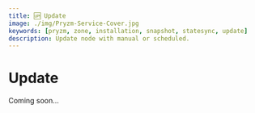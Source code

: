 ```yaml
---
title: 🆙 Update
image: ./img/Pryzm-Service-Cover.jpg
keywords: [pryzm, zone, installation, snapshot, statesync, update]
description: Update node with manual or scheduled.
---
```


# Update

Coming soon...